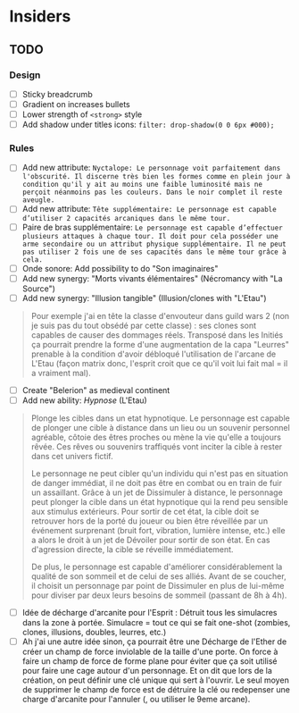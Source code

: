 # Insiders

## TODO

### Design
- [ ] Sticky breadcrumb
- [ ] Gradient on increases bullets
- [ ] Lower strength of `<strong>` style
- [ ] Add shadow under titles icons: `filter: drop-shadow(0 0 6px #000);`

### Rules
- [ ] Add new attribute: `Nyctalope: Le personnage voit parfaitement dans l'obscurité. Il discerne très bien les formes comme en plein jour à condition qu'il y ait au moins une faible luminosité mais ne perçoit néanmoins pas les couleurs. Dans le noir complet il reste aveugle.`
- [ ] Add new attribute: `Tête supplémentaire: Le personnage est capable d’utiliser 2 capacités arcaniques dans le même tour.`
- [ ] Paire de bras supplémentaire: `Le personnage est capable d’effectuer plusieurs attaques à chaque tour.
Il doit pour cela posséder une arme secondaire ou un attribut physique supplémentaire.
Il ne peut pas utiliser 2 fois une de ses capacités dans le même tour grâce à cela.`
- [ ] Onde sonore: Add possibility to do "Son imaginaires"
- [ ] Add new synergy: "Morts vivants élémentaires" (Nécromancy with "La Source")
- [ ] Add new synergy: "Illusion tangible" (Illusion/clones with "L'Etau")
> Pour exemple j'ai en tête la classe d'envouteur dans guild wars 2 (non je suis pas du tout obsédé par cette classe) : ses clones sont capables de causer des dommages réels.
Transposé dans les Initiés ça pourrait prendre la forme d'une augmentation de la capa "Leurres" prenable à la condition d'avoir débloqué l'utilisation de l'arcane de L'Etau (façon matrix donc, l'esprit croit que ce qu'il voit lui fait mal = il a vraiment mal).
- [ ] Create "Belerion" as medieval continent
- [ ] Add new ability: *Hypnose* (L'Etau)
> Plonge les cibles dans un etat hypnotique.
> Le personnage est capable de plonger une cible à distance dans un lieu ou un souvenir personnel agréable, côtoie des êtres proches ou mène la vie qu'elle a toujours rêvée. Ces rêves ou souvenirs traffiqués vont inciter la cible à rester dans cet univers fictif.
> 
> Le personnage ne peut cibler qu'un individu qui n'est pas en situation de danger immédiat, il ne doit pas être en combat ou en train de fuir un assaillant.
> Grâce à un jet de Dissimuler à distance, le personnage peut plonger la cible dans un état hypnotique qui la rend peu sensible aux stimulus extérieurs.
> Pour sortir de cet état, la cible doit se retrouver hors de la porté du joueur ou bien être réveillée par un événement surprenant (bruit fort, vibration, lumière intense, etc.) elle a alors le droit à un jet de Dévoiler pour sortir de son état. En cas d'agression directe, la cible se réveille immédiatement.
> 
> De plus, le personnage est capable d'améliorer considérablement la qualité de son sommeil et de celui de ses alliés. Avant de se coucher, il choisit un personnage par point de Dissimuler en plus de lui-même pour diviser par deux leurs besoins de sommeil (passant de 8h à 4h).
- [ ] Idée de décharge d'arcanite pour l'Esprit : Détruit tous les simulacres dans la zone à portée. Simulacre = tout ce qui se fait one-shot (zombies, clones, illusions, doubles, leurres, etc.)
- [ ] Ah j'ai une autre idée sinon, ça pourrait être une Décharge de l'Ether de créer un champ de force inviolable de la taille d'une porte. On force à faire un champ de force de forme plane pour éviter que ça soit utilisé pour faire une cage autour d'un personnage. Et on dit que lors de la création, on peut définir une clé unique qui sert à l'ouvrir. Le seul moyen de supprimer le champ de force est de détruire la clé ou redepenser une charge d'arcanite pour l'annuler (, ou utiliser le 9eme arcane).
